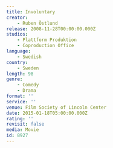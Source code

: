 ```yaml
---
title: Involuntary
creator:
    - Ruben Östlund
release: 2008-11-28T00:00:00.000Z
studios:
    - Plattform Produktion
    - Coproduction Office
language:
    - Swedish
country:
    - Sweden
length: 98
genre:
    - Comedy
    - Drama
format: ''
service: ''
venue: Film Society of Lincoln Center
date: 2015-01-18T05:00:00.000Z
rating: ''
revisit: false
media: Movie
id: 8927
---
```



